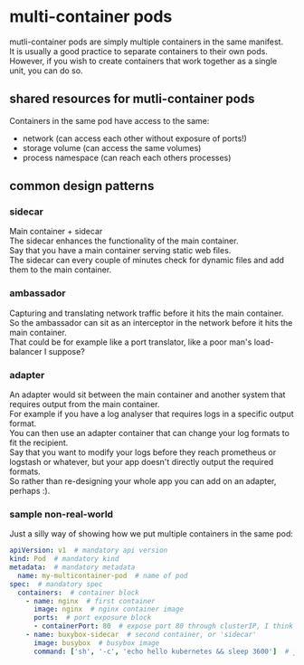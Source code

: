 # multi-container pods
mutli-container pods are simply multiple containers in the same manifest.<br>
It is usually a good practice to separate containers to their own pods.<br>
However, if you wish to create containers that work together as a single unit, you can do so.<br>

## shared resources for mutli-container pods
Containers in the same pod have access to the same:
* network (can access each other without exposure of ports!)
* storage volume (can access the same volumes)
* process namespace (can reach each others processes)

## common design patterns
### sidecar
Main container + sidecar<br>
The sidecar enhances the functionality of the main container.<br>
Say that you have a main container serving static web files.<br>
The sidecar can every couple of minutes check for dynamic files and add them to the main container.<br>

### ambassador
Capturing and translating network traffic before it hits the main container.<br>
So the ambassador can sit as an interceptor in the network before it hits the main container.<br>
That could be for example like a port translator, like a poor man's load-balancer I suppose?

### adapter
An adapter would sit between the main container and another system that requires output from the main container.<br>
For example if you have a log analyser that requires logs in a specific output format.<br>
You can then use an adapter container that can change your log formats to fit the recipient.<br>
Say that you want to modify your logs before they reach prometheus or logstash or whatever, but your app doesn't directly output the required formats.<br>
So rather than re-designing your whole app you can add on an adapter, perhaps :).

### sample non-real-world
Just a silly way of showing how we put multiple containers in the same pod:
```yaml
apiVersion: v1  # mandatory api version
kind: Pod  # mandatory kind
metadata:  # mandatory metadata
  name: my-multicontainer-pod  # name of pod
spec:  # mandatory spec
  containers:  # container block
    - name: nginx  # first container
      image: nginx  # nginx container image
      ports:  # port exposure block
      - containerPort: 80  # expose port 80 through clusterIP, I think
    - name: buxybox-sidecar  # second container, or 'sidecar'
      image: busybox  # busybox image
      command: ['sh', '-c', 'echo hello kubernetes && sleep 3600']  # just a sleep for a while command
```